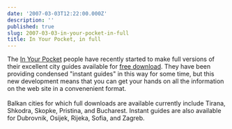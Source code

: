 ```yaml
---
date: '2007-03-03T12:22:00.000Z'
description: ''
published: true
slug: 2007-03-03-in-your-pocket-in-full
title: In Your Pocket, in full
---
```


The <a href="http://www.inyourpocket.com">In Your Pocket</a> people have recently started to make full versions of their excellent city guides available for <a href="http://www.inyourpocket.com/static/download/downloads_main.html">free download</a>. They have been providing condensed "instant guides" in this way for some time, but this new development means that you can get your hands on all the information on the web site in a convenenient format. <br /><br />Balkan cities for which full downloads are available currently include Tirana, Shkodra, Skopke, Pristina, and Bucharest. Instant guides are also available for Dubrovnik, Osijek, Rijeka, Sofia, and Zagreb.